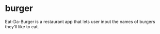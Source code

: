 # burger
Eat-Da-Burger is a restaurant app that lets user input the names of burgers they'll like to eat.
